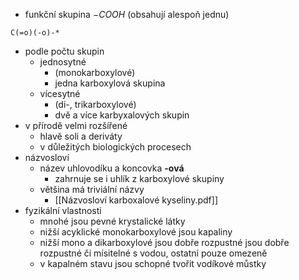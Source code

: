 - funkční skupina $-COOH$ (obsahují alespoň jednu)
```smiles 
C(=o)(-o)-*
```
- podle počtu skupin
	- jednosytné
		- (monokarboxylové)
		- jedna karboxylová skupina
	- vícesytné
		- (di-, trikarboxylové)
		- dvě a více karbyxalových skupin
- v přírodě velmi rozšířené
	- hlavě soli a deriváty
	- v důležitých biologických procesech
- názvosloví
	- název uhlovodíku a koncovka **-ová**
		- zahrnuje se i uhlík z karboxylové skupiny
	- většina má triviální názvy
		- [[Názvosloví karboxalové kyseliny.pdf]]
- fyzikální vlastnosti
	- mnohé jsou pevné krystalické látky
	- nižší acyklické monokarboxylové jsou kapaliny
	- nižší mono a dikarboxylové jsou dobře rozpustné jsou dobře rozpustné či mísitelné s vodou, ostatní pouze omezeně
	- v kapalném stavu jsou schopné tvořit vodíkové můstky